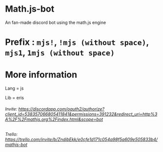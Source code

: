 # Math.js-bot
An fan-made discord bot using the math.js engine

# Prefix : `mjs!`, `!mjs (without space)`, `mjs1`, `1mjs (without space)`

# More information
Lang = js

Lib = eris

###### Invite: https://discordapp.com/oauth2/authorize?client_id=538357066805411841&permissions=391232&redirect_uri=http%3A%2F%2Fmathjs.org%2Findex.html&scope=bot
###### Trello: https://trello.com/invite/b/ZndibEkk/e0cfe1d171c054a98f5a609e505833b4/mathjs-bot
